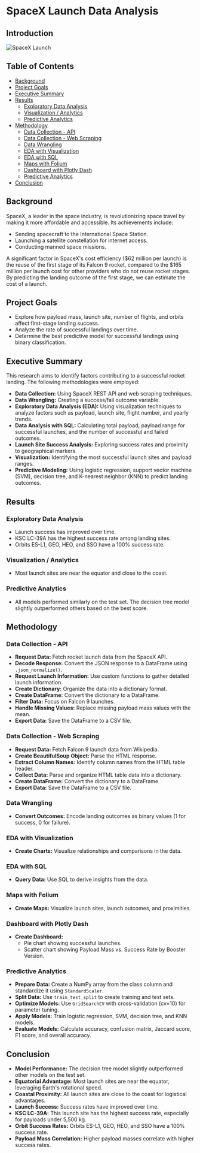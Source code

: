 # SpaceX Launch Data Analysis

## Introduction

![SpaceX Launch](https://cf-courses-data.s3.us.cloud-object-storage.appdomain.cloud/IBMDeveloperSkillsNetwork-DS0701EN-SkillsNetwork/api/Images/landing_1.gif)

## Table of Contents

- [Background](#background)
- [Project Goals](#project-goals)
- [Executive Summary](#executive-summary)
- [Results](#results)
  - [Exploratory Data Analysis](#exploratory-data-analysis)
  - [Visualization / Analytics](#visualization--analytics)
  - [Predictive Analytics](#predictive-analytics)
- [Methodology](#methodology)
  - [Data Collection - API](#data-collection---api)
  - [Data Collection - Web Scraping](#data-collection---web-scraping)
  - [Data Wrangling](#data-wrangling)
  - [EDA with Visualization](#eda-with-visualization)
  - [EDA with SQL](#eda-with-sql)
  - [Maps with Folium](#maps-with-folium)
  - [Dashboard with Plotly Dash](#dashboard-with-plotly-dash)
  - [Predictive Analytics](#predictive-analytics)
- [Conclusion](#conclusion)

## Background

SpaceX, a leader in the space industry, is revolutionizing space travel by making it more affordable and accessible. Its achievements include:

- Sending spacecraft to the International Space Station.
- Launching a satellite constellation for internet access.
- Conducting manned space missions.

A significant factor in SpaceX's cost efficiency ($62 million per launch) is the reuse of the first stage of its Falcon 9 rocket, compared to the $165 million per launch cost for other providers who do not reuse rocket stages. By predicting the landing outcome of the first stage, we can estimate the cost of a launch.

## Project Goals

- Explore how payload mass, launch site, number of flights, and orbits affect first-stage landing success.
- Analyze the rate of successful landings over time.
- Determine the best predictive model for successful landings using binary classification.

## Executive Summary

This research aims to identify factors contributing to a successful rocket landing. The following methodologies were employed:

- **Data Collection:** Using SpaceX REST API and web scraping techniques.
- **Data Wrangling:** Creating a success/fail outcome variable.
- **Exploratory Data Analysis (EDA):** Using visualization techniques to analyze factors such as payload, launch site, flight number, and yearly trends.
- **Data Analysis with SQL:** Calculating total payload, payload range for successful launches, and the number of successful and failed outcomes.
- **Launch Site Success Analysis:** Exploring success rates and proximity to geographical markers.
- **Visualization:** Identifying the most successful launch sites and payload ranges.
- **Predictive Modeling:** Using logistic regression, support vector machine (SVM), decision tree, and K-nearest neighbor (KNN) to predict landing outcomes.

## Results

### Exploratory Data Analysis

- Launch success has improved over time.
- KSC LC-39A has the highest success rate among landing sites.
- Orbits ES-L1, GEO, HEO, and SSO have a 100% success rate.

### Visualization / Analytics

- Most launch sites are near the equator and close to the coast.

### Predictive Analytics

- All models performed similarly on the test set. The decision tree model slightly outperformed others based on the best score.

## Methodology

### Data Collection - API

- **Request Data:** Fetch rocket launch data from the SpaceX API.
- **Decode Response:** Convert the JSON response to a DataFrame using `.json_normalize()`.
- **Request Launch Information:** Use custom functions to gather detailed launch information.
- **Create Dictionary:** Organize the data into a dictionary format.
- **Create DataFrame:** Convert the dictionary to a DataFrame.
- **Filter Data:** Focus on Falcon 9 launches.
- **Handle Missing Values:** Replace missing payload mass values with the mean.
- **Export Data:** Save the DataFrame to a CSV file.

### Data Collection - Web Scraping

- **Request Data:** Fetch Falcon 9 launch data from Wikipedia.
- **Create BeautifulSoup Object:** Parse the HTML response.
- **Extract Column Names:** Identify column names from the HTML table header.
- **Collect Data:** Parse and organize HTML table data into a dictionary.
- **Create DataFrame:** Convert the dictionary to a DataFrame.
- **Export Data:** Save the DataFrame to a CSV file.

### Data Wrangling

- **Convert Outcomes:** Encode landing outcomes as binary values (1 for success, 0 for failure).

### EDA with Visualization

- **Create Charts:** Visualize relationships and comparisons in the data.

### EDA with SQL

- **Query Data:** Use SQL to derive insights from the data.

### Maps with Folium

- **Create Maps:** Visualize launch sites, launch outcomes, and proximities.

### Dashboard with Plotly Dash

- **Create Dashboard:**
  - Pie chart showing successful launches.
  - Scatter chart showing Payload Mass vs. Success Rate by Booster Version.

### Predictive Analytics

- **Prepare Data:** Create a NumPy array from the class column and standardize it using `StandardScaler`.
- **Split Data:** Use `train_test_split` to create training and test sets.
- **Optimize Models:** Use `GridSearchCV` with cross-validation (cv=10) for parameter tuning.
- **Apply Models:** Train logistic regression, SVM, decision tree, and KNN models.
- **Evaluate Models:** Calculate accuracy, confusion matrix, Jaccard score, F1 score, and overall accuracy.

## Conclusion

- **Model Performance:** The decision tree model slightly outperformed other models on the test set.
- **Equatorial Advantage:** Most launch sites are near the equator, leveraging Earth's rotational speed.
- **Coastal Proximity:** All launch sites are close to the coast for logistical advantages.
- **Launch Success:** Success rates have improved over time.
- **KSC LC-39A:** This launch site has the highest success rate, especially for payloads under 5,500 kg.
- **Orbit Success Rates:** Orbits ES-L1, GEO, HEO, and SSO have a 100% success rate.
- **Payload Mass Correlation:** Higher payload masses correlate with higher success rates.
